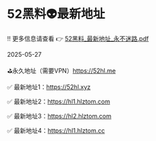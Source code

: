 # 52黑料👽最新地址
‼️ 更多信息请查看 👉 [52黑料_最新地址_永不迷路.pdf](https://github.com/52heiliao/52hl/blob/main/52%E9%BB%91%E6%96%99_%E6%9C%80%E6%96%B0%E5%9C%B0%E5%9D%80_%E6%B0%B8%E4%B8%8D%E8%BF%B7%E8%B7%AF.pdf)

2025-05-27

⛳️永久地址（需要VPN）https://52hl.me

✅ 最新地址1：https://52hl.xyz

✅ 最新地址2：https://hl1.hlztom.com

✅ 最新地址3：https://hl2.hlztom.com

✅ 最新地址4：https://hl1.hlztom.cc
